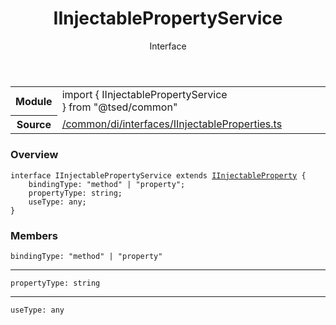 
<header class="symbol-info-header"><h1 id="iinjectablepropertyservice">IInjectablePropertyService</h1><label class="symbol-info-type-label interface">Interface</label></header>
<!-- summary -->
<section class="symbol-info"><table class="is-full-width"><tbody><tr><th>Module</th><td><div class="lang-typescript"><span class="token keyword">import</span> { IInjectablePropertyService }&nbsp;<span class="token keyword">from</span>&nbsp;<span class="token string">"@tsed/common"</span></div></td></tr><tr><th>Source</th><td><a href="https://github.com/Romakita/ts-express-decorators/blob/v4.23.1/src//common/di/interfaces/IInjectableProperties.ts#L0-L0">/common/di/interfaces/IInjectableProperties.ts</a></td></tr></tbody></table></section>
<!-- overview -->


### Overview


<pre><code class="typescript-lang "><span class="token keyword">interface</span> IInjectablePropertyService <span class="token keyword">extends</span> <a href="#api/common/di/iinjectableproperty"><span class="token">IInjectableProperty</span></a> <span class="token punctuation">{</span>
    bindingType<span class="token punctuation">:</span> "method" | "property"<span class="token punctuation">;</span>
    propertyType<span class="token punctuation">:</span> <span class="token keyword">string</span><span class="token punctuation">;</span>
    useType<span class="token punctuation">:</span> <span class="token keyword">any</span><span class="token punctuation">;</span>
<span class="token punctuation">}</span></code></pre>


<!-- Parameters -->

<!-- Description -->

<!-- Members -->







### Members



<div class="method-overview">
<pre><code class="typescript-lang ">bindingType<span class="token punctuation">:</span> "method" | "property"</code></pre>
</div>




<hr/>



<div class="method-overview">
<pre><code class="typescript-lang ">propertyType<span class="token punctuation">:</span> <span class="token keyword">string</span></code></pre>
</div>




<hr/>



<div class="method-overview">
<pre><code class="typescript-lang ">useType<span class="token punctuation">:</span> <span class="token keyword">any</span></code></pre>
</div>








